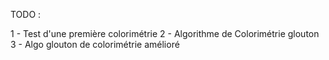TODO : 

1 - Test d'une première colorimétrie
2 - Algorithme de Colorimétrie glouton
3 - Algo glouton de colorimétrie amélioré